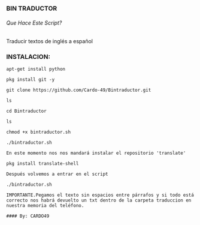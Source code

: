 ### BIN TRADUCTOR 

###### Que Hace Este Script?

Traducir textos de inglés a español 

###  INSTALACION: 

```
apt-get install python

pkg install git -y

git clone https://github.com/Cardo-49/Bintraductor.git

ls 

cd Bintraductor

ls

chmod +x bintraductor.sh

./bintraductor.sh

En este momento nos nos mandará instalar el repositorio 'translate'

pkg install translate-shell

Después volvemos a entrar en el script 

./bintraductor.sh

IMPORTANTE.Pegamos el texto sin espacios entre párrafos y si todo está correcto nos habrá devuelto un txt dentro de la carpeta traduccion en nuestra memoria del teléfono. 

#### By: CARDO49

